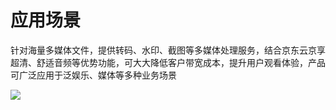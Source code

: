 # 应用场景

针对海量多媒体文件，提供转码、水印、截图等多媒体处理服务，结合京东云京享超清、舒适音频等优势功能，可大大降低客户带宽成本，提升用户观看体验，产品可广泛应用于泛娱乐、媒体等多种业务场景


![](https://github.com/jdcloudcom/cn/blob/cn-Media-Processing-Service/image/Media-Processing-Service/%E5%AA%92%E4%BD%93%E5%A4%84%E7%90%86%E5%BA%94%E7%94%A8%E5%9C%BA%E6%99%AF.png）
)
